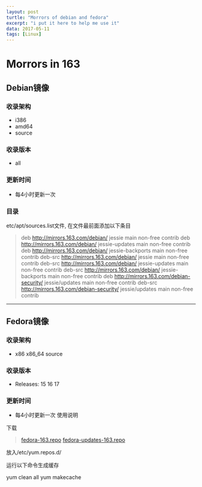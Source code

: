 ```yaml
---
layout: post
turtle: "Morrors of debian and fedora"
excerpt: "i put it here to help me use it"
data: 2017-05-11
tags: [Linux]
---
```

# Morrors in 163

## Debian镜像
### 收录架构

*    i386
*    amd64
*    source

### 收录版本 

*    all

### 更新时间

* 每4小时更新一次

### 目录

etc/apt/sources.list文件, 在文件最前面添加以下条目

> deb http://mirrors.163.com/debian/ jessie main non-free contrib
  deb http://mirrors.163.com/debian/ jessie-updates main non-free contrib
  deb http://mirrors.163.com/debian/ jessie-backports main non-free contrib
  deb-src http://mirrors.163.com/debian/ jessie main non-free contrib
  deb-src http://mirrors.163.com/debian/ jessie-updates main non-free contrib
  deb-src http://mirrors.163.com/debian/ jessie-backports main non-free contrib
  deb http://mirrors.163.com/debian-security/ jessie/updates main non-free contrib
  deb-src http://mirrors.163.com/debian-security/ jessie/updates main non-free contrib

***
## Fedora镜像

### 收录架构

* x86 x86_64 source

### 收录版本

* Releases: 15 16 17

### 更新时间

* 每4小时更新一次
使用说明

下载
> [fedora-163.repo](http://mirrors.163.com/.help/fedora-163.repo)
> [fedora-updates-163.repo](http://mirrors.163.com/.help/fedora-updates-163.repo)

放入/etc/yum.repos.d/

运行以下命令生成缓存

yum clean all
yum makecache




